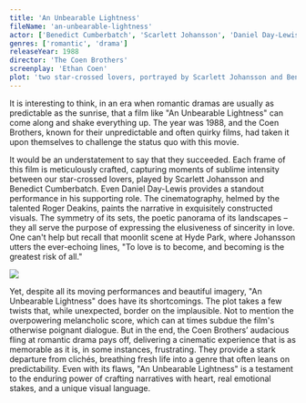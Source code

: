 ```yaml
---
title: 'An Unbearable Lightness'
fileName: 'an-unbearable-lightness'
actor: ['Benedict Cumberbatch', 'Scarlett Johansson', 'Daniel Day-Lewis']
genres: ['romantic', 'drama']
releaseYear: 1988
director: 'The Coen Brothers'
screenplay: 'Ethan Coen'
plot: 'two star-crossed lovers, portrayed by Scarlett Johansson and Benedict Cumberbatch, navigate the complexities of romance'
---
```


It is interesting to think, in an era when romantic dramas are usually as predictable as the sunrise, that a film like "An Unbearable Lightness" can come along and shake everything up. The year was 1988, and the Coen Brothers, known for their unpredictable and often quirky films, had taken it upon themselves to challenge the status quo with this movie.

It would be an understatement to say that they succeeded. Each frame of this film is meticulously crafted, capturing moments of sublime intensity between our star-crossed lovers, played by Scarlett Johansson and Benedict Cumberbatch. Even Daniel Day-Lewis provides a standout performance in his supporting role. The cinematography, helmed by the talented Roger Deakins, paints the narrative in exquisitely constructed visuals. The symmetry of its sets, the poetic panorama of its landscapes – they all serve the purpose of expressing the elusiveness of sincerity in love. One can't help but recall that moonlit scene at Hyde Park, where Johansson utters the ever-echoing lines, "To love is to become, and becoming is the greatest risk of all."

![](https://d340an42g09ocs.cloudfront.net/an-unbearable-lightness-1.webp)

Yet, despite all its moving performances and beautiful imagery, "An Unbearable Lightness" does have its shortcomings. The plot takes a few twists that, while unexpected, border on the implausible. Not to mention the overpowering melancholic score, which can at times subdue the film's otherwise poignant dialogue. But in the end, the Coen Brothers’ audacious fling at romantic drama pays off, delivering a cinematic experience that is as memorable as it is, in some instances, frustrating. They provide a stark departure from clichés, breathing fresh life into a genre that often leans on predictability. Even with its flaws, "An Unbearable Lightness" is a testament to the enduring power of crafting narratives with heart, real emotional stakes, and a unique visual language.
